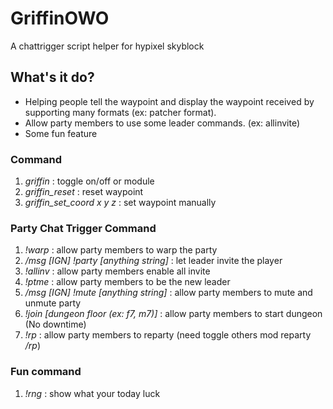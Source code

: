 # GriffinOWO
A chattrigger script helper for hypixel skyblock

## What's it do?
* Helping people tell the waypoint and display the waypoint received by supporting many formats (ex: patcher format). 
* Allow party members to use some leader commands. (ex: allinvite)
* Some fun feature

### Command
1. *griffin* : toggle on/off or module
2. *griffin_reset* : reset waypoint
3. *griffin_set_coord x y z* : set waypoint manually

### Party Chat Trigger Command
1. *!warp* : allow party members to warp the party
2. */msg [IGN] !party [anything string]* : let leader invite the player
3. *!allinv* : allow party members enable all invite
4. *!ptme* : allow party members to be the new leader
5. */msg [IGN] !mute [anything string]* : allow party members to mute and unmute party
6. *!join [dungeon floor (ex: f7, m7)]* : allow party members to start dungeon (No downtime)
7. *!rp* : allow party members to reparty (need toggle others mod reparty */rp*)
### Fun command
1. *!rng* : show what your today luck
